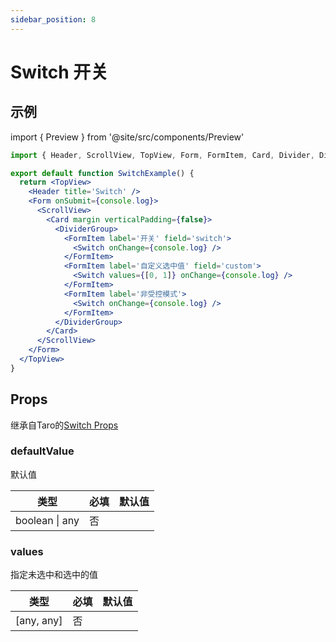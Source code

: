 ```yaml
---
sidebar_position: 8
---
```


# Switch 开关

## 示例

import { Preview } from '@site/src/components/Preview'

<Preview name='Switch' />

```jsx
import { Header, ScrollView, TopView, Form, FormItem, Card, Divider, DividerGroup, Switch } from '@/duxuiExample'

export default function SwitchExample() {
  return <TopView>
    <Header title='Switch' />
    <Form onSubmit={console.log}>
      <ScrollView>
        <Card margin verticalPadding={false}>
          <DividerGroup>
            <FormItem label='开关' field='switch'>
              <Switch onChange={console.log} />
            </FormItem>
            <FormItem label='自定义选中值' field='custom'>
              <Switch values={[0, 1]} onChange={console.log} />
            </FormItem>
            <FormItem label='非受控模式'>
              <Switch onChange={console.log} />
            </FormItem>
          </DividerGroup>
        </Card>
      </ScrollView>
    </Form>
  </TopView>
}
```

## Props

继承自Taro的[Switch Props](https://nervjs.github.io/taro-docs/docs/components/forms/switch)

### defaultValue

默认值

| 类型 | 必填 | 默认值 |
| ---- | -------- | ------- |
| boolean \| any | 否 |  |

### values

指定未选中和选中的值

| 类型 | 必填 | 默认值 |
| ---- | -------- | ------- |
| [any, any] | 否 |  |
